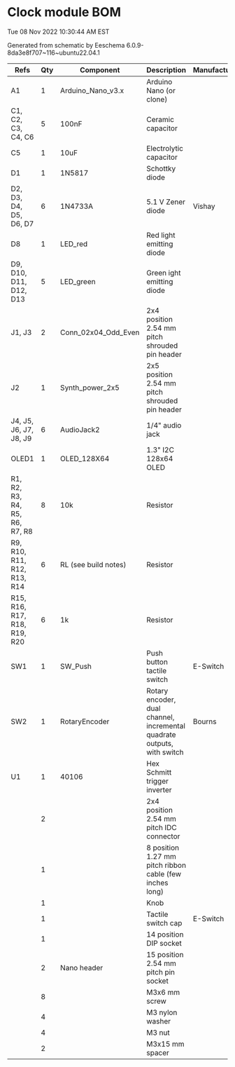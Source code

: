 # Clock module BOM

Tue 08 Nov 2022 10:30:44 AM EST

Generated from schematic by Eeschema 6.0.9-8da3e8f707~116~ubuntu22.04.1

| Refs | Qty | Component | Description | Manufacturer | Part | Vendor | SKU |
| ----- | --- | ---- | ----------- | ---- | ---- | ---- | ---- |
| A1 | 1 | Arduino_Nano_v3.x | Arduino Nano (or clone) |  |  | Tayda | A-2864 |
| C1, C2, C3, C4, C6 | 5 | 100nF | Ceramic capacitor |  |  | Tayda | A-553 |
| C5 | 1 | 10uF | Electrolytic capacitor |  |  | Tayda | A-4349 |
| D1 | 1 | 1N5817 | Schottky diode |  |  | Tayda | A-159 |
| D2, D3, D4, D5, D6, D7 | 6 | 1N4733A | 5.1 V Zener diode | Vishay |  | Tayda | A-169 |
| D8 | 1 | LED_red | Red light emitting diode |  |  | AliExpress | see build notes |
| D9, D10, D11, D12, D13 | 5 | LED_green | Green ight emitting diode |  |  | AliExpress | see build notes |
| J1, J3 | 2 | Conn_02x04_Odd_Even | 2x4 position 2.54 mm pitch shrouded pin header |  |  | Tayda | A-2948  |
| J2 | 1 | Synth_power_2x5 | 2x5 position 2.54 mm pitch shrouded pin header |  |  | Tayda | A-2939 |
| J4, J5, J6, J7, J8, J9 | 6 | AudioJack2 | 1/4" audio jack |  |  | Tayda | A-1121 |
| OLED1 | 1 | OLED_128X64 | 1.3" I2C 128x64 OLED  |  | MC130GX or MC130VX | Amazon |  |
| R1, R2, R3, R4, R5, R6, R7, R8 | 8 | 10k | Resistor |  |  | Tayda |  |
| R9, R10, R11, R12, R13, R14 | 6 | RL (see build notes) | Resistor |  |  | Tayda |  |
| R15, R16, R17, R18, R19, R20 | 6 | 1k | Resistor |  |  | Tayda |  |
| SW1 | 1 | SW_Push | Push button tactile switch | E-Switch | EG1821-ND | Digi-Key | TL1100F160Q |
| SW2 | 1 | RotaryEncoder | Rotary encoder, dual channel, incremental quadrate outputs, with switch | Bourns | PEC11R-4215K-S0024 | Digi-Key | PEC11R-4215K-S0024-ND |
| U1 | 1 | 40106 | Hex Schmitt trigger inverter |  |  | Tayda | A-015 |
| | 2 | | 2x4 position 2.54 mm pitch IDC connector | | | Tayda | A-3346 |
| | 1 | | 8 position 1.27 mm pitch ribbon cable (few inches long) | | | Tayda | A-4935 |
| | 1 | | Knob | | | | |
| | 1 | | Tactile switch cap | E-Switch | 4JBLK | Digi-Key | EG1080-ND |
| | 1 | | 14 position DIP socket | | | Tayda | A-004 |
| | 2 | Nano header | 15 position 2.54 mm pitch pin socket | | | Tayda | A-196 |
| | 8 | | M3x6 mm screw | | | | |
| | 4 | | M3 nylon washer | | | | |
| | 4 | | M3 nut | | | | |
| | 2 | | M3x15 mm spacer | | | | |
